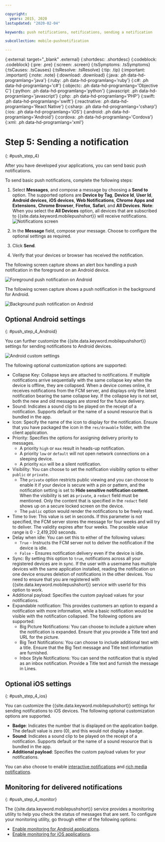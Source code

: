 ```yaml
---

copyright:
  years: 2015, 2020
lastupdated: "2020-02-04"

keywords: push notifications, notifications, sending a notification

subcollection: mobile-pushnotification

---
```


{:external: target="_blank" .external}
{:shortdesc: .shortdesc}
{:codeblock: .codeblock}
{:pre: .pre}
{:screen: .screen}
{:tsSymptoms: .tsSymptoms}
{:tsCauses: .tsCauses}
{:tsResolve: .tsResolve}
{:tip: .tip}
{:important: .important}
{:note: .note}
{:download: .download}
{:java: .ph data-hd-programlang='java'}
{:ruby: .ph data-hd-programlang='ruby'}
{:c#: .ph data-hd-programlang='c#'}
{:objectc: .ph data-hd-programlang='Objective C'}
{:python: .ph data-hd-programlang='python'}
{:javascript: .ph data-hd-programlang='javascript'}
{:php: .ph data-hd-programlang='PHP'}
{:swift: .ph data-hd-programlang='swift'}
{:reactnative: .ph data-hd-programlang='React Native'}
{:csharp: .ph data-hd-programlang='csharp'}
{:ios: .ph data-hd-programlang='iOS'}
{:android: .ph data-hd-programlang='Android'}
{:cordova: .ph data-hd-programlang='Cordova'}
{:xml: .ph data-hd-programlang='xml'}

# Step 5: Sending a notification
{: #push_step_4}

After you have developed your applications, you can send basic push notifications.

To send basic push notifications, complete the following steps:

1. Select **Messages**, and compose a message by choosing a **Send to** option. The supported options are **Device by Tag**, **Device Id**, **User Id**, **Android devices**, **iOS devices**, **Web Notifications**, **Chrome Apps and Extensions**, **Chrome Browser**, **Firefox**, **Safari**, and **All Devices**.
**Note**: When you select the **All Devices** option, all devices that are subscribed to {{site.data.keyword.mobilepushshort}} will receive notifications.
   ![Notifications screen](images/tag_notification.jpg "Send notifications screen showing Send to, Message, and Additional payload fields")

1. In the **Message** field, compose your message. Choose to configure the optional settings as required.
1. Click **Send**.
1. Verify that your devices or browser has received the notification.

The following screen capture shows an alert box handling a push notification in the foreground on an Android device.

![Foreground push notification on Android](images/Android_Screenshot.jpg "Alert box with test notification")

The following screen capture shows a push notification in the background for Android.

![Background push notification on Android](images/background.jpg "Push notification on an Android device")

## Optional Android settings 
{: #push_step_4_Android}

You can further customize the {{site.data.keyword.mobilepushshort}} settings for sending notifications to Android devices. 

![Android custom settings](images/android_custom_settings.jpg "Push notifications custom settings page")

The following optional customization options are supported:

- Collapse Key:  Collapse keys are attached to notifications. If multiple notifications arrive sequentially with the same collapse key when the device is offline, they are collapsed. When a device comes online, it receives notifications from the FCM server, and displays only the latest notification bearing the same collapse key. If the collapse key is not set, both the new and old messages are stored for the future delivery.
- Sound: Indicates a sound clip to be played on the receipt of a notification. Supports default or the name of a sound resource that is	 bundled in the app.
- Icon: Specify the name of the icon to display for the notification. Ensure that you have packaged the icon in the `res/drawable` folder, with the client application.
- Priority: Specifies the options for assigning delivery priority to messages. 
   - A priority `high` or `max` result in heads-up notification.
   - A priority `low` or `default` will not open network connections on a sleeping device. 
   - A priority `min` will be a silent notification.
- Visibility: You can choose to set the notification visibility option to either `public` or `private`. 
   - The `private` option restricts public viewing and you can choose to enable it if your device is secure with a pin or pattern, and the notification setting is set to **Hide sensitive notification content**. When the visibility is set as `private`, a `redact` field must be mentioned. Only the content that is specified in the `redact` field shows up on a secure locked screen on the device. 
   - The `public` option would render the notifications to be freely read.
- Time to live: This value is set in seconds. If this parameter is not specified, the FCM server stores the message for four weeks and will try to deliver. The validity expires after four weeks. The possible value range is 0 - 2,419,200 seconds.
- Delay when idle: You can set this to either of the following values:
   - `True` - Instructs the FCM server not to deliver the notification if the device is idle. 
   - `False` - Ensures notification delivery even if the device is idle.
- Sync: By setting this option to `true`, notifications across all your registered devices are in sync. If the user with a username has multiple devices with the same application installed, reading the notification on one device ensures deletion of notifications in the other devices. You need to ensure that you are registered with {{site.data.keyword.mobilepushshort}} service with userId for this option to work.
- Additional payload: Specifies the custom payload values for your notifications.
- Expandable notification: This provides customers an option to expand a notification with more information, while a basic notification would be visible with the notification collapsed. The following options are supported:
   - Big Picture Notifications: You can choose to include a picture when the notification is expanded. Ensure that you provide a Title text and URL for the picture.
   - Big Text Notifications: You can choose to include additional text with a title. Ensure that the Big Text message and Title text information are furnished.
   - Inbox Style Notifications: You can send the notification that is styled as an inbox notification. Provide a Title text and furnish the message in Lines.	 

## Optional iOS settings 
{: #push_step_4_ios}

You can customize the {{site.data.keyword.mobilepushshort}} settings for sending notifications to iOS devices. The following optional customization options are supported.
- **Badge**:  Indicates the number that is displayed on the application badge. The default value is zero (0), and this would not display a badge. 
- **Sound**: Indicates a sound clip to be played on the receipt of a notification. Supports default or the name of a sound resource that is bundled in the app.
- **Additional payload**: Specifies the custom payload values for your notifications.

You can also choose to enable [interactive notifications](https://github.com/ibm-bluemix-mobile-services/bms-clientsdk-swift-push/tree/Doc#interactive-notifications) and [rich media notifications](https://github.com/ibm-bluemix-mobile-services/bms-clientsdk-swift-push/tree/Doc#enabling-rich-media-notifications).

## Monitoring for delivered notifications 
{: #push_step_4_monitor}

The {{site.data.keyword.mobilepushshort}} service provides a monitoring utility to help you check the status of messages that are sent. To configure your monitoring utility, go through either of the following options:
- [Enable monitoring for Android applications](https://github.com/ibm-bluemix-mobile-services/bms-clientsdk-android-push/tree/Doc#monitoring).
- [Enable monitoring for iOS applications](https://github.com/ibm-bluemix-mobile-services/bms-clientsdk-swift-push/tree/Doc#enable-monitoring).

